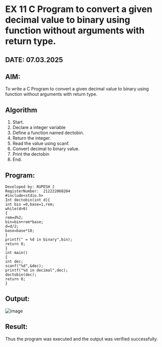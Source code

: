 # EX 11 C Program to convert a given decimal value to binary using function without arguments with return type.
## DATE: 07.03.2025
## AIM:
To write a C Program to convert a given decimal value to binary using function without arguments with return type.

## Algorithm
1. Start. 
2. Declare a integer variable 
3. Define a function named dectobin. 
4. Return the integer. 
5. Read the value using scanf. 
6. Convert decimal to binary value. 
7. Print the dectobin 
8. End. 

## Program:
```
Developed by: RUPESH J
RegisterNumber:  212222060204
#include<stdio.h> 
Int dectobin(int d){ 
int bin =0,base=1,rem; 
while(d>0) 
{ 
rem=d%2; 
bin=bin+rem*base; 
d=d/2; 
base=base*10; 
} 
printf(" = %d in binary",bin); 
return 0; 
} 
int main() 
{ 
int dec; 
scanf("%d",&dec); 
printf("%d in decimal",dec); 
dectobin(dec); 
return 0; 
} 

```

## Output:
![image](https://github.com/user-attachments/assets/2cc91549-e7aa-4431-ac3e-17cead304549)



## Result:
Thus the program was executed and the output was verified successfully.
